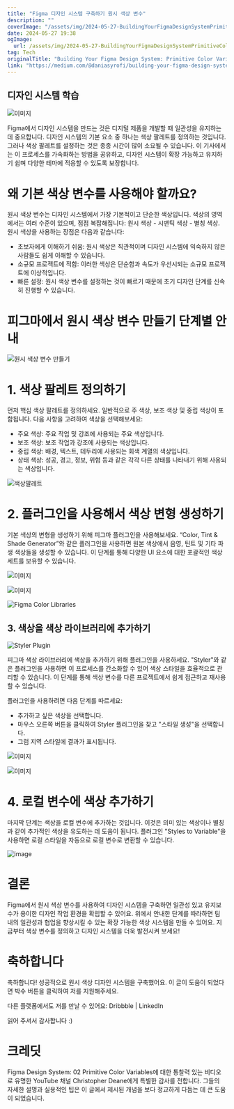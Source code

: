 ```yaml
---
title: "Figma 디자인 시스템 구축하기 원시 색상 변수"
description: ""
coverImage: "/assets/img/2024-05-27-BuildingYourFigmaDesignSystemPrimitiveColorVariable_0.png"
date: 2024-05-27 19:38
ogImage: 
  url: /assets/img/2024-05-27-BuildingYourFigmaDesignSystemPrimitiveColorVariable_0.png
tag: Tech
originalTitle: "Building Your Figma Design System: Primitive Color Variable"
link: "https://medium.com/@daniasyrofi/building-your-figma-design-system-primitive-color-variable-446009fdf8d5"
---
```



## 디자인 시스템 학습

![이미지](/assets/img/2024-05-27-BuildingYourFigmaDesignSystemPrimitiveColorVariable_0.png)

Figma에서 디자인 시스템을 만드는 것은 디지털 제품을 개발할 때 일관성을 유지하는 데 중요합니다. 디자인 시스템의 기본 요소 중 하나는 색상 팔레트를 정의하는 것입니다. 그러나 색상 팔레트를 설정하는 것은 종종 시간이 많이 소요될 수 있습니다. 이 기사에서는 이 프로세스를 가속화하는 방법을 공유하고, 디자인 시스템이 확장 가능하고 유지하기 쉽며 다양한 테마에 적응할 수 있도록 보장합니다.

# 왜 기본 색상 변수를 사용해야 할까요?

<div class="content-ad"></div>

원시 색상 변수는 디자인 시스템에서 가장 기본적이고 단순한 색상입니다. 색상의 영역에서는 여러 수준이 있으며, 점점 복잡해집니다: 원시 색상 - 시맨틱 색상 - 별칭 색상. 원시 색상을 사용하는 장점은 다음과 같습니다:

- 초보자에게 이해하기 쉬움: 원시 색상은 직관적이며 디자인 시스템에 익숙하지 않은 사람들도 쉽게 이해할 수 있습니다.
- 소규모 프로젝트에 적합: 이러한 색상은 단순함과 속도가 우선시되는 소규모 프로젝트에 이상적입니다.
- 빠른 설정: 원시 색상 변수를 설정하는 것이 빠르기 때문에 초기 디자인 단계를 신속히 진행할 수 있습니다.

# 피그마에서 원시 색상 변수 만들기 단계별 안내

![원시 색상 변수 만들기](/assets/img/2024-05-27-BuildingYourFigmaDesignSystemPrimitiveColorVariable_1.png)

<div class="content-ad"></div>

# 1. 색상 팔레트 정의하기

먼저 핵심 색상 팔레트를 정의하세요. 일반적으로 주 색상, 보조 색상 및 중립 색상이 포함됩니다. 다음 사항을 고려하여 색상을 선택해보세요:

- 주요 색상: 주요 작업 및 강조에 사용되는 주요 색상입니다.
- 보조 색상: 보조 작업과 강조에 사용되는 색상입니다.
- 중립 색상: 배경, 텍스트, 테두리에 사용되는 회색 계열의 색상입니다.
- 상태 색상: 성공, 경고, 정보, 위험 등과 같은 각각 다른 상태를 나타내기 위해 사용되는 색상입니다.

![색상팔레트](/assets/img/2024-05-27-BuildingYourFigmaDesignSystemPrimitiveColorVariable_2.png)

<div class="content-ad"></div>

# 2. 플러그인을 사용해서 색상 변형 생성하기

기본 색상의 변형을 생성하기 위해 피그마 플러그인을 사용해보세요. “Color, Tint & Shade Generator”와 같은 플러그인을 사용하면 원본 색상에서 음영, 틴트 및 기타 파생 색상들을 생성할 수 있습니다. 이 단계를 통해 다양한 UI 요소에 대한 포괄적인 색상 세트를 보유할 수 있습니다.

![이미지](https://miro.medium.com/v2/resize:fit:1400/1*EHDzwrIJEa-KyoLgWe4RsA.gif)

![이미지](https://miro.medium.com/v2/resize:fit:1400/1*8rOJHNgz6lewcqKz0spvxw.gif)

<div class="content-ad"></div>


![Figma Color Libraries](/assets/img/2024-05-27-BuildingYourFigmaDesignSystemPrimitiveColorVariable_3.png)

## 3. 색상을 색상 라이브러리에 추가하기

![Styler Plugin](https://miro.medium.com/v2/resize:fit:1400/1*ko3D5s6_SUPsm6PWrGfutg.gif)

피그마 색상 라이브러리에 색상을 추가하기 위해 플러그인을 사용하세요. "Styler"와 같은 플러그인을 사용하면 이 프로세스를 간소화할 수 있어 색상 스타일을 효율적으로 관리할 수 있습니다. 이 단계를 통해 색상 변수를 다른 프로젝트에서 쉽게 접근하고 재사용할 수 있습니다.

<div class="content-ad"></div>

플러그인을 사용하려면 다음 단계를 따르세요:

- 추가하고 싶은 색상을 선택합니다.
- 마우스 오른쪽 버튼을 클릭하여 Styler 플러그인을 찾고 "스타일 생성"을 선택합니다.
- 그럼 지역 스타일에 결과가 표시됩니다.

![이미지](https://miro.medium.com/v2/resize:fit:1400/1*efH_ZjX-RUU74jkyz3VuTw.gif)

![이미지](/assets/img/2024-05-27-BuildingYourFigmaDesignSystemPrimitiveColorVariable_4.png)

<div class="content-ad"></div>

# 4. 로컬 변수에 색상 추가하기

마지막 단계는 색상을 로컬 변수에 추가하는 것입니다. 이것은 의미 있는 색상이나 별칭과 같이 추가적인 색상을 유도하는 데 도움이 됩니다. 플러그인 "Styles to Variable"을 사용하면 로컬 스타일을 자동으로 로컬 변수로 변환할 수 있습니다.

![image](https://miro.medium.com/v2/resize:fit:1400/1*J2h9cNF77frpF9cMhs9Q5w.gif)

# 결론

<div class="content-ad"></div>

Figma에서 원시 색상 변수를 사용하여 디자인 시스템을 구축하면 일관성 있고 유지보수가 용이한 디자인 작업 환경을 확립할 수 있어요. 위에서 안내한 단계를 따라하면 팀 내의 일관성과 협업을 향상시킬 수 있는 확장 가능한 색상 시스템을 만들 수 있어요. 지금부터 색상 변수를 정의하고 디자인 시스템을 더욱 발전시켜 보세요!

# 축하합니다

축하합니다! 성공적으로 원시 색상 디자인 시스템을 구축했어요. 이 글이 도움이 되었다면 박수 버튼을 클릭하여 저를 지원해주세요.

다른 플랫폼에서도 저를 만날 수 있어요: Dribbble | LinkedIn

<div class="content-ad"></div>

읽어 주셔서 감사합니다 :)

# 크레딧

Figma Design System: 02 Primitive Color Variables에 대한 통찰력 있는 비디오로 유명한 YouTube 채널 Christopher Deane에게 특별한 감사를 전합니다. 그들의 자세한 설명과 실용적인 팁은 이 글에서 제시된 개념을 보다 정교하게 다듬는 데 큰 도움이 되었습니다.